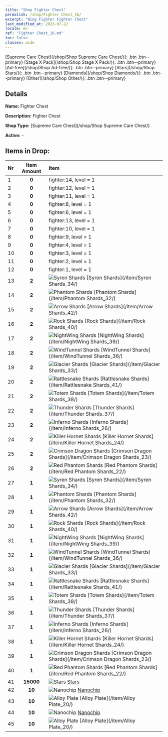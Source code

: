 ```yaml
---
title: "Shop Fighter Chest"
permalink: /shop/Fighter Chest_16/
excerpt: "Wing Fighter Fighter Chest"
last_modified_at: 2023-07-22
locale: en
ref: "Fighter Chest_16.md"
toc: false
classes: wide
---
```



  [Supreme Care Chest](/shop/Shop Supreme Care Chest/){: .btn .btn--primary}   [Stage X Pack](/shop/Shop Stage X Pack/){: .btn .btn--primary}   [Ad-free](/shop/Shop Ad-free/){: .btn .btn--primary}   [Stars](/shop/Shop Stars/){: .btn .btn--primary}   [Diamonds](/shop/Shop Diamonds/){: .btn .btn--primary}   [Other](/shop/Shop Other/){: .btn .btn--primary} 

## Details

 **Name:** Fighter Chest 

 **Description:** Fighter Chest

 **Shop Type:** [Supreme Care Chest](/shop/Shop Supreme Care Chest/)

 **Active:** - 



## Items in Drop:

  |  Nr | Item Amount  |       Item       |
  |:----|:------------:|:-----------------|
  | 1 | **0**  | fighter:14, level = 1 | 
  | 2 | **0**  | fighter:12, level = 1 | 
  | 3 | **0**  | fighter:11, level = 1 | 
  | 4 | **0**  | fighter:8, level = 1 | 
  | 5 | **0**  | fighter:6, level = 1 | 
  | 6 | **0**  | fighter:13, level = 1 | 
  | 7 | **0**  | fighter:10, level = 1 | 
  | 8 | **0**  | fighter:9, level = 1 | 
  | 9 | **0**  | fighter:4, level = 1 | 
  | 10 | **0**  | fighter:3, level = 1 | 
  | 11 | **0**  | fighter:2, level = 1 | 
  | 12 | **0**  | fighter:1, level = 1 | 
  | 13 | **2**  | ![Syren Shards](/images/item/Syren_Shards_p.png) [Syren Shards](/item/Syren Shards_34/) | 
  | 14 | **2**  | ![Phantom Shards](/images/item/Phantom_Shards_p.png) [Phantom Shards](/item/Phantom Shards_32/) | 
  | 15 | **2**  | ![Arrow Shards](/images/item/Arrow_Shards_p.png) [Arrow Shards](/item/Arrow Shards_42/) | 
  | 16 | **2**  | ![Rock Shards](/images/item/Rock_Shards_p.png) [Rock Shards](/item/Rock Shards_40/) | 
  | 17 | **2**  | ![NightWing Shards](/images/item/NightWing_Shards_p.png) [NightWing Shards](/item/NightWing Shards_39/) | 
  | 18 | **2**  | ![WindTunnel Shards](/images/item/WindTunnel_Shards_p.png) [WindTunnel Shards](/item/WindTunnel Shards_36/) | 
  | 19 | **2**  | ![Glacier Shards](/images/item/Glacier_Shards_p.png) [Glacier Shards](/item/Glacier Shards_33/) | 
  | 20 | **2**  | ![Rattlesnake Shards](/images/item/Rattlesnake_Shards_p.png) [Rattlesnake Shards](/item/Rattlesnake Shards_41/) | 
  | 21 | **2**  | ![Totem Shards](/images/item/Totem_Shards_p.png) [Totem Shards](/item/Totem Shards_38/) | 
  | 22 | **2**  | ![Thunder Shards](/images/item/Thunder_Shards_p.png) [Thunder Shards](/item/Thunder Shards_37/) | 
  | 23 | **2**  | ![Inferno Shards](/images/item/Inferno_Shards_p.png) [Inferno Shards](/item/Inferno Shards_26/) | 
  | 24 | **2**  | ![Killer Hornet Shards](/images/item/Killer_Hornet_Shards_p.png) [Killer Hornet Shards](/item/Killer Hornet Shards_24/) | 
  | 25 | **2**  | ![Crimson Dragon Shards](/images/item/Crimson_Dragon_Shards_p.png) [Crimson Dragon Shards](/item/Crimson Dragon Shards_23/) | 
  | 26 | **2**  | ![Red Phantom Shards](/images/item/Red_Phantom_Shards_p.png) [Red Phantom Shards](/item/Red Phantom Shards_22/) | 
  | 27 | **1**  | ![Syren Shards](/images/item/Syren_Shards_p.png) [Syren Shards](/item/Syren Shards_34/) | 
  | 28 | **1**  | ![Phantom Shards](/images/item/Phantom_Shards_p.png) [Phantom Shards](/item/Phantom Shards_32/) | 
  | 29 | **1**  | ![Arrow Shards](/images/item/Arrow_Shards_p.png) [Arrow Shards](/item/Arrow Shards_42/) | 
  | 30 | **1**  | ![Rock Shards](/images/item/Rock_Shards_p.png) [Rock Shards](/item/Rock Shards_40/) | 
  | 31 | **1**  | ![NightWing Shards](/images/item/NightWing_Shards_p.png) [NightWing Shards](/item/NightWing Shards_39/) | 
  | 32 | **1**  | ![WindTunnel Shards](/images/item/WindTunnel_Shards_p.png) [WindTunnel Shards](/item/WindTunnel Shards_36/) | 
  | 33 | **1**  | ![Glacier Shards](/images/item/Glacier_Shards_p.png) [Glacier Shards](/item/Glacier Shards_33/) | 
  | 34 | **1**  | ![Rattlesnake Shards](/images/item/Rattlesnake_Shards_p.png) [Rattlesnake Shards](/item/Rattlesnake Shards_41/) | 
  | 35 | **1**  | ![Totem Shards](/images/item/Totem_Shards_p.png) [Totem Shards](/item/Totem Shards_38/) | 
  | 36 | **1**  | ![Thunder Shards](/images/item/Thunder_Shards_p.png) [Thunder Shards](/item/Thunder Shards_37/) | 
  | 37 | **1**  | ![Inferno Shards](/images/item/Inferno_Shards_p.png) [Inferno Shards](/item/Inferno Shards_26/) | 
  | 38 | **1**  | ![Killer Hornet Shards](/images/item/Killer_Hornet_Shards_p.png) [Killer Hornet Shards](/item/Killer Hornet Shards_24/) | 
  | 39 | **1**  | ![Crimson Dragon Shards](/images/item/Crimson_Dragon_Shards_p.png) [Crimson Dragon Shards](/item/Crimson Dragon Shards_23/) | 
  | 40 | **1**  | ![Red Phantom Shards](/images/item/Red_Phantom_Shards_p.png) [Red Phantom Shards](/item/Red Phantom Shards_22/) | 
  | 41 | **15000**  | ![Stars](/images/item/Stars_p.png) [Stars](/item/Stars_2/) | 
  | 42 | **10**  | ![Nanochip](/images/item/Nanochip_p.png) [Nanochip](/item/Nanochip_21/) | 
  | 43 | **10**  | ![Alloy Plate](/images/item/Alloy_Plate_p.png) [Alloy Plate](/item/Alloy Plate_20/) | 
  | 44 | **10**  | ![Nanochip](/images/item/Nanochip_p.png) [Nanochip](/item/Nanochip_21/) | 
  | 45 | **10**  | ![Alloy Plate](/images/item/Alloy_Plate_p.png) [Alloy Plate](/item/Alloy Plate_20/) | 

